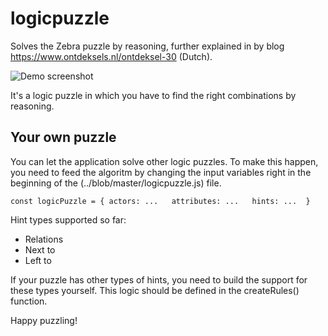 # logicpuzzle
Solves the Zebra puzzle by reasoning, further explained in by blog https://www.ontdeksels.nl/ontdeksel-30 (Dutch).

![Demo screenshot](../master/solution.png "Solution")

It's a logic puzzle in which you have to find the right combinations by reasoning.

## Your own puzzle
You can let the application solve other logic puzzles. To make this happen, you need to feed the algoritm by changing the input variables right in the beginning of the (../blob/master/logicpuzzle.js) file.  

`
const logicPuzzle = {
  actors: ...  
  attributes: ...  
  hints: ... 
}
`

Hint types supported so far:
- Relations
- Next to
- Left to

If your puzzle has other types of hints, you need to build the support for these types yourself.
This logic should be defined in the createRules() function.

Happy puzzling!
